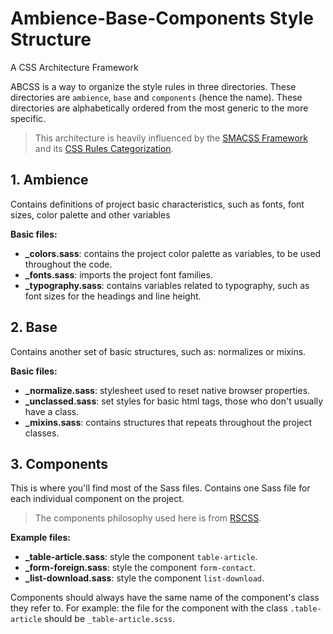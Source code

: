 # Ambience-Base-Components Style Structure
A CSS Architecture Framework

ABCSS is a way to organize the style rules in three directories. These directories are `ambience`, `base` and `components` (hence the name). These directories are alphabetically ordered from the most generic to the more specific.

> This architecture is heavily influenced by the [SMACSS Framework](https://smacss.com) and its [CSS Rules Categorization](https://smacss.com/book/categorizing).

## 1. Ambience

Contains definitions of project basic characteristics, such as fonts, font sizes, color palette and other variables

**Basic files:**
- **_colors.sass**: contains the project color palette as variables, to be used throughout the code.
- **_fonts.sass**: imports the project font families.
- **_typography.sass**: contains variables related to typography, such as font sizes for the headings and line height.

## 2. Base

Contains another set of basic structures, such as: normalizes or mixins.

**Basic files:**
- **_normalize.sass**: stylesheet used to reset native browser properties.
- **_unclassed.sass**: set styles for basic html tags, those who don't usually have a class.
- **_mixins.sass**: contains structures that repeats throughout the project classes.

## 3. Components

This is where you'll find most of the Sass files. Contains one Sass file for each individual component on the project.

> The components philosophy used here is from [RSCSS](https://rscss.io).

**Example files:**
- **_table-article.sass**: style the component `table-article`.
- **_form-foreign.sass**: style the component `form-contact`.
- **_list-download.sass**: style the component `list-download`.

Components should always have the same name of the component's class they refer to. For example: the file for the component with the class `.table-article` should be `_table-article.scss`.
